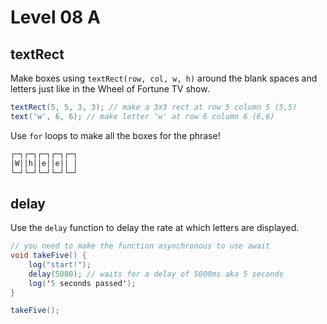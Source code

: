 # Level 08 A

## textRect

Make boxes using `textRect(row, col, w, h)` around the blank spaces and letters just like in the Wheel of Fortune TV show.

```java
textRect(5, 5, 3, 3); // make a 3x3 rect at row 5 column 5 (5,5)
text('w', 6, 6); // make letter 'w' at row 6 column 6 (6,6)
```

Use `for` loops to make all the boxes for the phrase!

```txt
┌─┐┌─┐┌─┐┌─┐┌─┐
│W││h││e││e││ │
└─┘└─┘└─┘└─┘└─┘
```

## delay

Use the `delay` function to delay the rate at which letters are displayed.

```java
// you need to make the function asynchronous to use await
void takeFive() {
	log("start!");
	delay(5000); // waits for a delay of 5000ms aka 5 seconds
	log('5 seconds passed');
}

takeFive();
```
